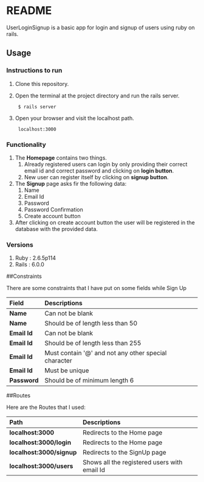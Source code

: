 # README

UserLoginSignup is a basic app for login and signup of users using ruby on rails.

## Usage

### Instructions to run

1. Clone this repository.

2. Open the terminal at the project directory and run the rails server.

        $ rails server

3. Open your browser and visit the localhost path.

        localhost:3000

### Functionality

1.  The **Homepage** contains two things.
    1.  Already registered users can login by only providing their correct email id and correct password and clicking on **login button**.
    2.  New user can register itself by clicking on **signup button**.
2.  The **Signup** page asks fir the following data:     
    1.  Name
    2.  Email Id
    3.  Password
    4.  Password Confirmation
    5.  Create account button
3.  After clicking on create account button the user will be registered in the database with the provided data.

### Versions

1.  Ruby    :   2.6.5p114
2.  Rails   :   6.0.0


##Constraints

There are some constraints that I have put on some fields while Sign Up 

|     Field      |               Descriptions                                 |
|:---------------|:-----------------------------------------------------------|
|**Name**        | Can not be blank                                           |
|**Name**        | Should be of length less than 50                           |
|**Email Id**    | Can not be blank                                           |
|**Email Id**    | Should be of length less than 255                          |
|**Email Id**    | Must contain '@' and not any other special character       |
|**Email Id**    | Must be unique                                             |
|**Password**    | Should be of minimum length 6                              |


##Routes

Here are the Routes that I used:

|     Path                 |               Descriptions                       |
|:-------------------------|:-------------------------------------------------|
|**localhost:3000**        | Redirects to the Home page                       |
|**localhost:3000/login**  | Redirects to the Home page                       |
|**localhost:3000/signup** | Redirects to the SignUp page                     |
|**localhost:3000/users**  | Shows all the registered users with email Id     |

